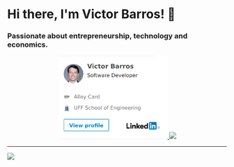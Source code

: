 # Hi there, I'm Victor Barros! 👋
<!-- [![Deploy](https://www.herokucdn.com/deploy/button.svg)](https://victoralmeidabarros.com/linkedin?size=large&orientation=horizontal&theme=light&locale=en_US) -->

<h3>Passionate about entrepreneurship, technology and economics.</h3>

<!--
TODO
- https://savelev.medium.com/improving-github-profile-with-highlights-and-achievements-be5fcdd558d
- add current role
- interesting
- studing
- tab to linkedin
- Articles
  - https://victoralmeidabarros.medium.com/nsq-with-docker-in-baby-steps-70-lines-of-code-381ac37eaf58
-->

<p align="center">
  <a href="https://www.linkedin.com/in/victor-almeida-barros/?locale=en_US">
    <img width="50%" src="https://raw.githubusercontent.com/victorabarros/victorabarros/master/assets/linkedin_profile.png" />
  </a>

  <a href="https://github.com/victorabarros?tab=repositories&sort=stargazers">
    <img width="50%" src="https://github-readme-stats-anuraghazra1.vercel.app/api/top-langs/?username=victorabarros&count_private=true&layout=compact&hide_title=true&hide_border=true" />
  </a>
</p>

----

<p>
  <!-- TODO more certificates: https://www.hackerrank.com/skills-verification -->
  <a href="https://www.hackerrank.com/victorbarros1130">
    <img width="150px" src="https://www.hackerrank.com/wp-content/uploads/2018/08/hackerrank_logo.png" />
  </a>
  <!-- TODO: Add gmail -->
</p>
